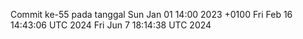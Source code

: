 Commit ke-55 pada tanggal Sun Jan 01 14:00 2023 +0100
Fri Feb 16 14:43:06 UTC 2024
Fri Jun  7 18:14:38 UTC 2024
